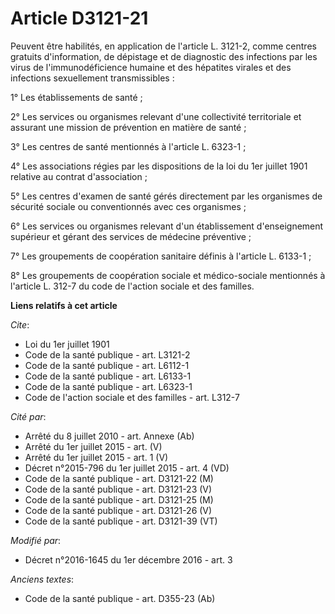 # Article D3121-21

Peuvent être habilités, en application de l'article L. 3121-2, comme centres gratuits d'information, de dépistage et de
diagnostic des infections par les virus de l'immunodéficience humaine et des hépatites virales et des infections sexuellement
transmissibles : 

1° Les établissements de santé ; 

2° Les services ou organismes relevant d'une collectivité territoriale et assurant une mission de prévention en matière de
santé ; 

3° Les centres de santé mentionnés à l'article L. 6323-1 ; 

4° Les associations régies par les dispositions de la loi du 1er juillet 1901 relative au contrat d'association ; 

5° Les centres d'examen de santé gérés directement par les organismes de sécurité sociale ou conventionnés avec ces
organismes ; 

6° Les services ou organismes relevant d'un établissement d'enseignement supérieur et gérant des services de médecine
préventive ; 

7° Les groupements de coopération sanitaire définis à l'article L. 6133-1 ; 

8° Les groupements de coopération sociale et médico-sociale mentionnés à l'article L. 312-7 du code de l'action sociale et
des familles.

**Liens relatifs à cet article**

_Cite_:

  - Loi du 1er juillet 1901
  - Code de la santé publique - art. L3121-2
  - Code de la santé publique - art. L6112-1
  - Code de la santé publique - art. L6133-1
  - Code de la santé publique - art. L6323-1
  - Code de l'action sociale et des familles - art. L312-7

_Cité par_:

  - Arrêté du 8 juillet 2010 - art. Annexe (Ab)
  - Arrêté du 1er juillet 2015 - art. (V)
  - Arrêté du 1er juillet 2015 - art. 1 (V)
  - Décret n°2015-796 du 1er juillet 2015 - art. 4 (VD)
  - Code de la santé publique - art. D3121-22 (M)
  - Code de la santé publique - art. D3121-23 (V)
  - Code de la santé publique - art. D3121-25 (M)
  - Code de la santé publique - art. D3121-26 (V)
  - Code de la santé publique - art. D3121-39 (VT)

_Modifié par_:

  - Décret n°2016-1645 du 1er décembre 2016 - art. 3

_Anciens textes_:

  - Code de la santé publique - art. D355-23 (Ab)
